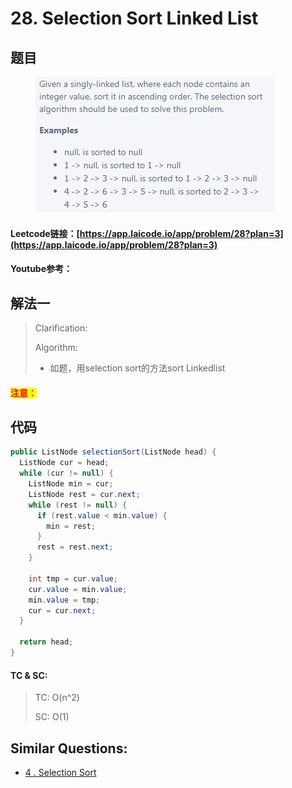 # 28. Selection Sort Linked List

## 题目

<figure><img src="../../.gitbook/assets/image (4).png" alt=""><figcaption></figcaption></figure>

#### Leetcode链接：[https://app.laicode.io/app/problem/28?plan=3](https://app.laicode.io/app/problem/28?plan=3)

#### Youtube参考：

## 解法一

> Clarification:&#x20;
>
> Algorithm:&#x20;
>
> * 如题，用selection sort的方法sort Linkedlist

#### <mark style="color:red;">注意：</mark>

## 代码

```java
public ListNode selectionSort(ListNode head) {
  ListNode cur = head;
  while (cur != null) {
    ListNode min = cur;
    ListNode rest = cur.next;
    while (rest != null) {
      if (rest.value < min.value) {
        min = rest;
      }
      rest = rest.next;
    }

    int tmp = cur.value;
    cur.value = min.value;
    min.value = tmp;
    cur = cur.next;
  }
  
  return head;
}
```

#### TC & SC:&#x20;

> TC: O(n^2)
>
> SC: O(1)

## **Similar Questions:**&#x20;

* [4 . Selection Sort](../../lai-offer/sorting/4.-selection-sort.md)
